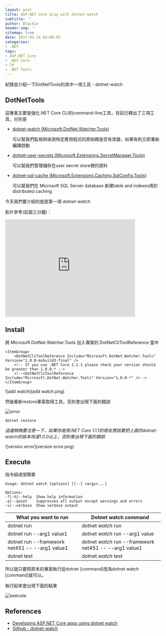 ```yaml
---
layout: post
title: ASP.NET Core play with dotnet-watch
subtitle: ''
author: Blackie
header-img: ''
sitemap: true
date: 2017-03-14 02:00:03
categories:
- .NET
tags: 
- ASP.NET Core
- .NET Core
- C#
- .NET Tools
---
```


紀錄並介紹一下DotNetTools的其中一項工具 - dotnet-watch

<!-- More -->

## DotNetTools ##

這專案主要是強化.NET Core CLI的command-line工具，目前已釋出了三項工具，分別是

- [dotnet-watch (Microsoft.DotNet.Watcher.Tools)](https://github.com/aspnet/DotNetTools/tree/dev/src/Microsoft.DotNet.Watcher.Tools)

    可以幫我們監視與偵測特定應用程式的原始碼是否有改變，如果有則立即重新編譯啟動    

- [dotnet-user-secrets (Microsoft.Extensions.SecretManager.Tools)](https://github.com/aspnet/DotNetTools/tree/dev/src/Microsoft.Extensions.SecretManager.Tools)

    可以幫我們管理儲存在user secret store裡的資料

- [dotnet-sql-cache (Microsoft.Extensions.Caching.SqlConfig.Tools)](https://github.com/aspnet/DotNetTools/tree/dev/src/Microsoft.Extensions.Caching.SqlConfig.Tools)

    可以幫我們在 Microsoft SQL Server database 新建table and indexes用於distributed caching

今天我們要介紹的就是第一項 *dotnet-watch*

影片參考(前面三分鐘)：

<iframe width="420" height="315" src="https://www.youtube.com/embed/48J9JLvesVE" frameborder="0" allowfullscreen></iframe>

## Install ##

將 Microsoft.DotNet.Watcher.Tools 加入專案的 DotNetCliToolReference 當中

    <ItemGroup>
        <DotNetCliToolReference Include="Microsoft.DotNet.Watcher.Tools" Version="1.0.0-msbuild3-final" />
        <!-- If you use .NET Core 1.1.1 please check your version should be greater than 1.0.0-* -->
        <!--<DotNetCliToolReference Include="Microsoft.DotNet.Watcher.Tools" Version="1.0.0-*" />-->
    </ItemGroup>

![add watch](add watch.png)

然後重新restore專案取得工具，否則會出現下面的錯誤

![error](error.png)

    dotnet restore


*這邊稍微要注意一下，如果你是用.NET Core 1.1.1的朋友應該要把上面的dotnet-watch的版本改道1.0.0以上，否則會出現下面的錯誤*

![version error](version error.png)

## Execute ##

指令組成很簡單

    Usage: dotnet watch [options] [[--] <args>...]

    Options:
    -?|-h|--help  Show help information
    -q|--quiet    Suppresses all output except warnings and errors
    -v|--verbose  Show verbose output

| What you want to run  |  Dotnet watch command | 
|---|---|
| dotnet run  | dotnet *watch* run  |
| dotnet run --arg1 value1  | dotnet *watch* run --arg1 value  |
| dotnet run --framework net451 -- --arg1 value1  | dotnet *watch* run --framework net451 -- --arg1 value1  |
| dotnet test | 	dotnet *watch* test  |

所以就只要把原本的專案執行從dotnet [command]改為dotnet watch [command]就可以。

執行起來會出現下面的結果

![execute](execute.png)

## References ##

- [Developing ASP.NET Core apps using dotnet watch](https://docs.microsoft.com/en-us/aspnet/core/tutorials/dotnet-watch)
- [Github - dotnet-watch](https://github.com/aspnet/DotNetTools/blob/dev/src/Microsoft.DotNet.Watcher.Tools/README.md)